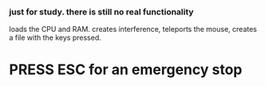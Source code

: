 <h3>just for study. there is still no real functionality</h3>

loads the CPU and RAM. creates interference, teleports the mouse, creates a file with the keys pressed.


<h1><b>  PRESS ESC for an emergency stop </b></h1>
